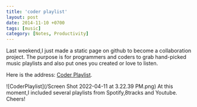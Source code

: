 ```yaml
---
title: 'coder playlist'
layout: post
date: 2014-11-10 +0700
tags: [music]
category: [Notes, Productivity]
---
```


Last weekend,I just made a static page on github to become a collaboration project. The purpose is for programmers and coders to grab hand-picked music playlists and also put ones you created or love to listen. 

Here is the address: <a href="http://aungthurhahein.github.io/coderplaylist/" target="_blank">Coder Playlist</a>. 

![CoderPlaylist](/Screen Shot 2022-04-11 at 3.22.39 PM.png)
At this moment,I included several playlists from Spotify,8tracks and Youtube.
Cheers! 
